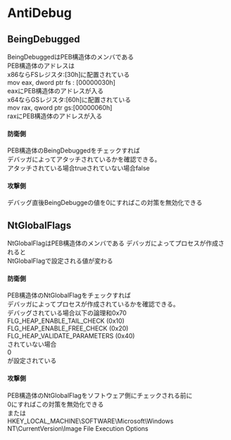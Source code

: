 # AntiDebug  
## BeingDebugged
BeingDebuggedはPEB構造体のメンバである  
PEB構造体のアドレスは  
x86ならFSレジスタ:[30h]に配置されている  
mov eax, dword ptr fs : [00000030h]  
eaxにPEB構造体のアドレスが入る  
x64ならGSレジスタ:[60h]に配置されている  
mov rax, qword ptr gs:[00000060h]  
raxにPEB構造体のアドレスが入る
#### 防衛側
PEB構造体のBeingDebuggedをチェックすれば  
デバッガによってアタッチされているかを確認できる。  
アタッチされている場合trueされていない場合false  
  
#### 攻撃側
デバッグ直後BeingDebuggeの値を0にすればこの対策を無効化できる  
## NtGlobalFlags  
NtGlobalFlagはPEB構造体のメンバである
デバッガによってプロセスが作成されると  
NtGlobalFlagで設定される値が変わる
#### 防衛側
PEB構造体のNtGlobalFlagをチェックすれば  
デバッガによってプロセスが作成されているかを確認できる。  
デバッグされている場合以下の論理和0x70  
FLG_HEAP_ENABLE_TAIL_CHECK (0x10)  
FLG_HEAP_ENABLE_FREE_CHECK (0x20)  
FLG_HEAP_VALIDATE_PARAMETERS (0x40)  
されていない場合  
0  
が設定されている
  
#### 攻撃側
PEB構造体のNtGlobalFlagをソフトウェア側にチェックされる前に  
0にすればこの対策を無効化できる  
または  
HKEY_LOCAL_MACHINE\SOFTWARE\Microsoft\Windows NT\CurrentVersion\Image File Execution Options
